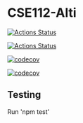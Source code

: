 # CSE112-Alti

[![Actions Status](https://github.com/cse112-sp20/CSE112-Alti/workflows/Build%20non-master%20branches/badge.svg)](https://github.com/cse112-sp20/CSE112-Alti/actions)

[![Actions Status](https://github.com/cse112-sp20/CSE112-Alti/workflows/Build%20and%20Deploy/badge.svg)](https://github.com/cse112-sp20/CSE112-Alti/actions)

[![codecov](https://codecov.io/gh/cse112-sp20/CSE112-Alti/branch/Jeremiah_Testing/graph/badge.svg)](https://codecov.io/gh/cse112-sp20/CSE112-Alti)

[![codecov](https://codecov.io/gh/cse112-sp20/CSE112-Alti/branch/Jeremiah_Testing/graph/sunburst.svg?token=NT94ZROVG7)](https://codecov.io/gh/cse112-sp20/CSE112-Alti)

## Testing
Run 'npm test'
